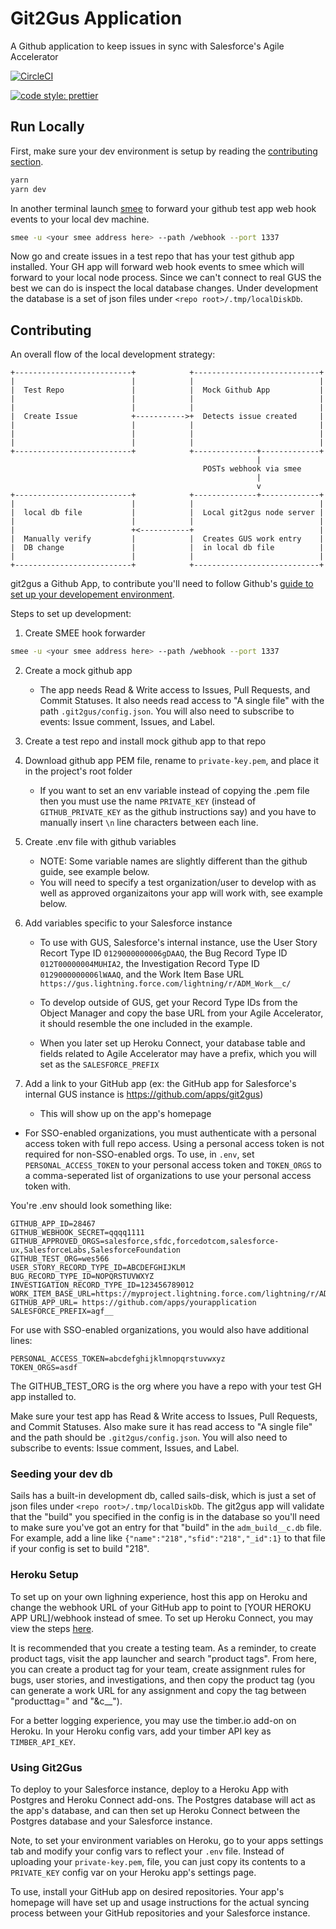 # Git2Gus Application

A Github application to keep issues in sync with Salesforce's Agile Accelerator

[![CircleCI](https://circleci.com/gh/forcedotcom/git2gus.svg?style=svg&circle-token=702c52c9b89dfb5a3df392245cea76d05c0905db)](https://circleci.com/gh/forcedotcom/git2gus)

[![code style: prettier](https://img.shields.io/badge/code_style-prettier-ff69b4.svg?style=flat-square)](https://github.com/prettier/prettier)

## Run Locally

First, make sure your dev environment is setup by reading the [contributing section](#contributing).

```bash
yarn
yarn dev
```

In another terminal launch [smee](https://smee.io) to forward your github test app web hook events to your local dev machine.

```bash
smee -u <your smee address here> --path /webhook --port 1337
```

Now go and create issues in a test repo that has your test github app installed. Your GH app will forward web hook events to smee which will forward to your local node process. Since we can't connect to real GUS the best we can do is inspect the local database changes. Under development the database is a set of json files under `<repo root>/.tmp/localDiskDb`.

## Contributing

An overall flow of the local development strategy:

```
+--------------------------+            +----------------------------+
|                          |            |                            |
|  Test Repo               |            |  Mock Github App           |
|                          |            |                            |
|                          |            |                            |
|  Create Issue            +----------->+  Detects issue created     |
|                          |            |                            |
|                          |            |                            |
|                          |            |                            |
+--------------------------+            +--------------+-------------+
                                                       |
                                           POSTs webhook via smee
                                                       |
                                                       v
+--------------------------+            +--------------+-------------+
|                          |            |                            |
|  local db file           |            |  Local git2gus node server |
|                          |            |                            |
|                          +<-----------+                            |
|  Manually verify         |            |  Creates GUS work entry    |
|  DB change               |            |  in local db file          |
|                          |            |                            |
+--------------------------+            +----------------------------+

```

git2gus a Github App, to contribute you'll need to follow Github's [guide to set up your developement environment](https://developer.github.com/apps/quickstart-guides/setting-up-your-development-environment/).

Steps to set up development:

1. Create SMEE hook forwarder

```bash
smee -u <your smee address here> --path /webhook --port 1337
```

2. Create a mock github app

   - The app needs Read & Write access to Issues, Pull Requests, and Commit Statuses. It also needs read access to "A single file" with the path `.git2gus/config.json`. You will also need to subscribe to events: Issue comment, Issues, and Label.

3. Create a test repo and install mock github app to that repo

4. Download github app PEM file, rename to `private-key.pem`, and place it in the project's root folder

   - If you want to set an env variable instead of copying the .pem file then you must use the name `PRIVATE_KEY` (instead of `GITHUB_PRIVATE_KEY` as the github instructions say) and you have to manually insert `\n` line characters between each line.

5. Create .env file with github variables

   - NOTE: Some variable names are slightly different than the github guide, see example below.
   - You will need to specify a test organization/user to develop with as well as approved organizaitons your app will work with, see example below.

6. Add variables specific to your Salesforce instance

   - To use with GUS, Salesforce's internal instance, use the User Story Recort Type ID `0129000000006gDAAQ`, the Bug Record Type ID `012T00000004MUHIA2`, the Investigation Record Type ID `0129000000006lWAAQ`, and the Work Item Base URL `https://gus.lightning.force.com/lightning/r/ADM_Work__c/`

   - To develop outside of GUS, get your Record Type IDs from the Object Manager and copy the base URL from your Agile Accelerator, it should resemble the one included in the example.

   - When you later set up Heroku Connect, your database table and fields related to Agile Accelerator may have a prefix, which you will set as the `SALESFORCE_PREFIX`

7. Add a link to your GitHub app (ex: the GitHub app for Salesforce's internal GUS instance is https://github.com/apps/git2gus)

    - This will show up on the app's homepage

- For SSO-enabled organizations, you must authenticate with a personal access token with full repo access. Using a personal access token is not required for non-SSO-enabled orgs. To use, in `.env`, set `PERSONAL_ACCESS_TOKEN` to your personal access token and `TOKEN_ORGS` to a comma-seperated list of organizations to use your personal access token with.

You're .env should look something like:

```
GITHUB_APP_ID=28467
GITHUB_WEBHOOK_SECRET=qqqq1111
GITHUB_APPROVED_ORGS=salesforce,sfdc,forcedotcom,salesforce-ux,SalesforceLabs,SalesforceFoundation
GITHUB_TEST_ORG=wes566
USER_STORY_RECORD_TYPE_ID=ABCDEFGHIJKLM
BUG_RECORD_TYPE_ID=NOPQRSTUVWXYZ
INVESTIGATION_RECORD_TYPE_ID=123456789012
WORK_ITEM_BASE_URL=https://myproject.lightning.force.com/lightning/r/ADM_Work__c/
GITHUB_APP_URL= https://github.com/apps/yourapplication
SALESFORCE_PREFIX=agf__

```

For use with SSO-enabled organizations, you would also have additional lines:

```
PERSONAL_ACCESS_TOKEN=abcdefghijklmnopqrstuvwxyz
TOKEN_ORGS=asdf
```

The GITHUB_TEST_ORG is the org where you have a repo with your test GH app installed to.

Make sure your test app has Read & Write access to Issues, Pull Requests, and Commit Statuses. Also make sure it has read access to "A single file" and the path should be `.git2gus/config.json`. You will also need to subscribe to events: Issue comment, Issues, and Label.

### Seeding your dev db

Sails has a built-in development db, called sails-disk, which is just a set of json files under `<repo root>/.tmp/localDiskDb`. The git2gus app will validate that the "build" you specified in the config is in the database so you'll need to make sure you've got an entry for that "build" in the `adm_build__c.db` file. For example, add a line like `{"name":"218","sfid":"218","_id":1}` to that file if your config is set to build "218".


### Heroku Setup

To set up on your own lighning experience, host this app on Heroku and change the webhook URL of your GitHub app to point to [YOUR HEROKU APP URL]/webhook instead of smee. To set up Heroku Connect, you may view the steps [here](https://devcenter.heroku.com/articles/getting-started-with-heroku-and-connect-without-local-dev).

It is recommended that you create a testing team. As a reminder, to create product tags, visit the app launcher and search "product tags". From here, you can create a product tag for your team, create assignment rules for bugs, user stories, and investigations, and then copy the product tag (you can generate a work URL for any assignment and copy the tag between "producttag=" and "&c__").

For a better logging experience, you may use the timber.io add-on on Heroku. In your Heroku config vars, add your timber API key as `TIMBER_API_KEY`.

### Using Git2Gus

To deploy to your Salesforce instance, deploy to a Heroku App with Postgres and Heroku Connect add-ons. The Postgres database will act as the app's database, and can then set up Heroku Connect between the Postgres database and your Salesforce instance.

Note, to set your environment variables on Heroku, go to your apps settings tab and modify your config vars to reflect your `.env` file. Instead of uploading your `private-key.pem`, file, you can just copy its contents to a `PRIVATE_KEY` config var on your Heroku app's settings page.

To use, install your GitHub app on desired repositories. Your app's homepage will have set up and usage instructions for the actual syncing process between your GitHub repositories and your Salesforce instance.

